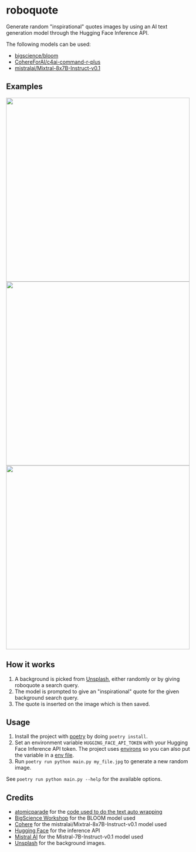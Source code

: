 # roboquote

Generate random "inspirational" quotes images by using an AI text generation model through the Hugging Face Inference API.

The following models can be used:
- [bigscience/bloom](https://huggingface.co/bigscience/bloom)
- [CohereForAI/c4ai-command-r-plus](https://huggingface.co/CohereForAI/c4ai-command-r-plus)
- [mistralai/Mixtral-8x7B-Instruct-v0.1](https://huggingface.co/mistralai/Mixtral-8x7B-Instruct-v0.1)

## Examples

<img src="https://github.com/corenting/roboquote/raw/master/doc/examples/1.jpg" width="500">
<img src="https://github.com/corenting/roboquote/raw/master/doc/examples/2.jpg" width="500">
<img src="https://github.com/corenting/roboquote/raw/master/doc/examples/3.jpg" width="500">

## How it works

1. A background is picked from [Unsplash](unsplash.com), either randomly or by giving roboquote a search query.
2. The model is prompted to give an "inspirational" quote for the given background search query.
3. The quote is inserted on the image which is then saved.

## Usage

1. Install the project with [poetry](https://python-poetry.org/) by doing `poetry install`.
2. Set an environment variable `HUGGING_FACE_API_TOKEN` with your Hugging Face Inference API token. The project uses [environs](https://github.com/sloria/environs) so you can also put the variable in a [env file](https://github.com/sloria/environs#reading-env-files).
3. Run `poetry run python main.py my_file.jpg` to generate a new random image.

See `poetry run python main.py --help` for the available options.

## Credits

- [atomicparade](https://github.com/atomicparade) for the [code used to do the text auto wrapping](https://github.com/atomicparade/pil_autowrap/blob/main/pil_autowrap/pil_autowrap.py)
- [BigScience Workshop](https://huggingface.co/bigscience/) for the BLOOM model used
- [Cohere](https://cohere.com/) for the mistralai/Mixtral-8x7B-Instruct-v0.1 model used
- [Hugging Face](https://huggingface.co/) for the inference API
- [Mistral AI](https://mistral.ai/) for the Mistral-7B-Instruct-v0.1 model used
- [Unsplash](unsplash.com) for the background images.

